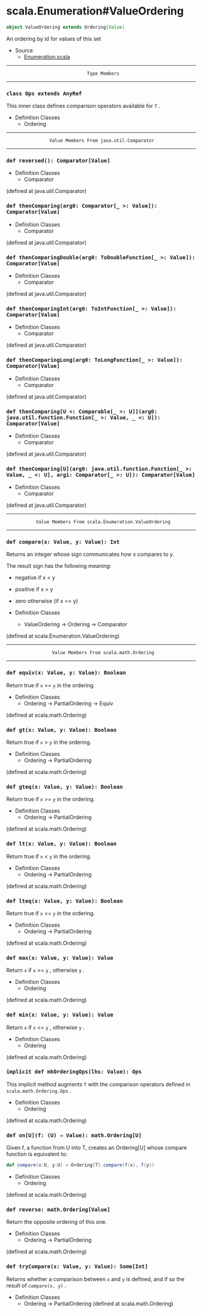 
#                       scala.Enumeration#ValueOrdering                       #

```scala
object ValueOrdering extends Ordering[Value]
```

An ordering by id for values of this set

* Source
  * [Enumeration.scala](https://github.com/scala/scala/tree/6d09a1ba5f/src/library/scala/Enumeration.scala#L1)


--------------------------------------------------------------------------------
                                  Type Members
--------------------------------------------------------------------------------


### `class Ops extends AnyRef`                                               ###

This inner class defines comparison operators available for `T` .

* Definition Classes
  * Ordering


--------------------------------------------------------------------------------
                    Value Members From java.util.Comparator
--------------------------------------------------------------------------------


### `def reversed(): Comparator[Value]`                                      ###

* Definition Classes
  * Comparator

(defined at java.util.Comparator)


### `def thenComparing(arg0: Comparator[_ >: Value]): Comparator[Value]`     ###

* Definition Classes
  * Comparator

(defined at java.util.Comparator)


### `def thenComparingDouble(arg0: ToDoubleFunction[_ >: Value]): Comparator[Value]` ###

* Definition Classes
  * Comparator

(defined at java.util.Comparator)


### `def thenComparingInt(arg0: ToIntFunction[_ >: Value]): Comparator[Value]` ###

* Definition Classes
  * Comparator

(defined at java.util.Comparator)


### `def thenComparingLong(arg0: ToLongFunction[_ >: Value]): Comparator[Value]` ###

* Definition Classes
  * Comparator

(defined at java.util.Comparator)


### `def thenComparing[U <: Comparable[_ >: U]](arg0: java.util.function.Function[_ >: Value, _ <: U]): Comparator[Value]` ###

* Definition Classes
  * Comparator

(defined at java.util.Comparator)


### `def thenComparing[U](arg0: java.util.function.Function[_ >: Value, _ <: U], arg1: Comparator[_ >: U]): Comparator[Value]` ###

* Definition Classes
  * Comparator

(defined at java.util.Comparator)


--------------------------------------------------------------------------------
               Value Members From scala.Enumeration.ValueOrdering
--------------------------------------------------------------------------------


### `def compare(x: Value, y: Value): Int`                                   ###

Returns an integer whose sign communicates how x compares to y.

The result sign has the following meaning:

* negative if x < y
* positive if x > y
* zero otherwise (if x == y)

* Definition Classes
  * ValueOrdering → Ordering → Comparator

(defined at scala.Enumeration.ValueOrdering)


--------------------------------------------------------------------------------
                     Value Members From scala.math.Ordering
--------------------------------------------------------------------------------


### `def equiv(x: Value, y: Value): Boolean`                                 ###

Return true if `x` == `y` in the ordering.

* Definition Classes
  * Ordering → PartialOrdering → Equiv

(defined at scala.math.Ordering)


### `def gt(x: Value, y: Value): Boolean`                                    ###

Return true if `x` > `y` in the ordering.

* Definition Classes
  * Ordering → PartialOrdering

(defined at scala.math.Ordering)


### `def gteq(x: Value, y: Value): Boolean`                                  ###

Return true if `x` >= `y` in the ordering.

* Definition Classes
  * Ordering → PartialOrdering

(defined at scala.math.Ordering)


### `def lt(x: Value, y: Value): Boolean`                                    ###

Return true if `x` < `y` in the ordering.

* Definition Classes
  * Ordering → PartialOrdering

(defined at scala.math.Ordering)


### `def lteq(x: Value, y: Value): Boolean`                                  ###

Return true if `x` <= `y` in the ordering.

* Definition Classes
  * Ordering → PartialOrdering

(defined at scala.math.Ordering)


### `def max(x: Value, y: Value): Value`                                     ###

Return `x` if `x` >= `y` , otherwise `y` .

* Definition Classes
  * Ordering

(defined at scala.math.Ordering)


### `def min(x: Value, y: Value): Value`                                     ###

Return `x` if `x` <= `y` , otherwise `y` .

* Definition Classes
  * Ordering

(defined at scala.math.Ordering)


### `implicit def mkOrderingOps(lhs: Value): Ops`                            ###

This implicit method augments `T` with the comparison operators defined in
 `scala.math.Ordering.Ops` .

* Definition Classes
  * Ordering

(defined at scala.math.Ordering)


### `def on[U](f: (U) ⇒ Value): math.Ordering[U]`                            ###

Given f, a function from U into T, creates an Ordering[U] whose compare function
is equivalent to:

```scala
def compare(x:U, y:U) = Ordering[T].compare(f(x), f(y))
```

* Definition Classes
  * Ordering

(defined at scala.math.Ordering)


### `def reverse: math.Ordering[Value]`                                      ###

Return the opposite ordering of this one.

* Definition Classes
  * Ordering → PartialOrdering

(defined at scala.math.Ordering)


### `def tryCompare(x: Value, y: Value): Some[Int]`                          ###

Returns whether a comparison between `x` and `y` is defined, and if so the
result of `compare(x, y)` .

* Definition Classes
  * Ordering → PartialOrdering
(defined at scala.math.Ordering)
